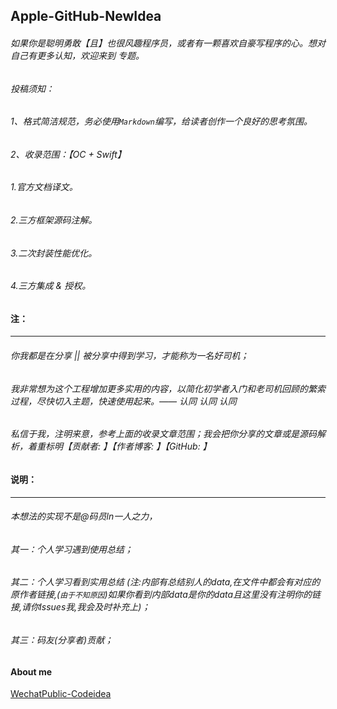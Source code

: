 ## Apple-GitHub-NewIdea

 
###### 如果你是聪明勇敢【且】也很风趣程序员，或者有一颗喜欢自豪写程序的心。想对自己有更多认知，欢迎来到 专题。



###### 投稿须知： 

###### 1、格式简洁规范，务必使用`Markdown`编写，给读者创作一个良好的思考氛围。


###### 2、收录范围：【OC + Swift】 
  
###### 1.官方文档译文。 

###### 2.三方框架源码注解。 

###### 3.二次封装性能优化。 

###### 4.三方集成 & 授权。

 





#### 注：
***

###### 你我都是在分享 || 被分享中得到学习，才能称为一名好司机；

###### 我非常想为这个工程增加更多实用的内容，以简化初学者入门和老司机回顾的繁索过程，尽快切入主题，快速使用起来。—— 认同 认同 认同

###### 私信于我，注明来意，参考上面的收录文章范围；我会把你分享的文章或是源码解析，着重标明【贡献者: 】【作者博客: 】【GitHub: 】




#### 说明：
***

###### 本想法的实现不是@码员ln一人之力，  

###### 其一：个人学习遇到使用总结；  

###### 其二：个人学习看到实用总结 (注:内部有总结别人的data,在文件中都会有对应的原作者链接,(`由于不知原因`)如果你看到内部data是你的data且这里没有注明你的链接,请你Issues我,我会及时补充上)；  

###### 其三：码友(分享者)贡献；

 









#### About me


[WechatPublic-Codeidea](http://upload-images.jianshu.io/upload_images/2230763-93b83d5b7a7b0a49.gif?imageMogr2/auto-orient/strip)













